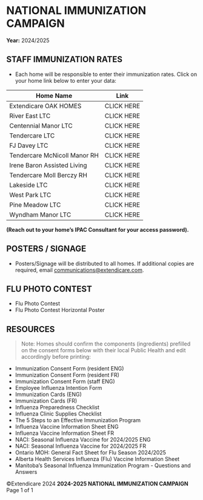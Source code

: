 # NATIONAL IMMUNIZATION CAMPAIGN
**Year:** 2024/2025

## STAFF IMMUNIZATION RATES
- Each home will be responsible to enter their immunization rates.
Click on your home link below to enter your data:

| Home Name                                      | Link        |
|------------------------------------------------|-------------|
| Extendicare OAK HOMES                          | CLICK HERE |
| River East LTC                                 | CLICK HERE |
| Centennial Manor LTC                           | CLICK HERE |
| Tendercare LTC                                 | CLICK HERE |
| FJ Davey LTC                                  | CLICK HERE |
| Tendercare McNicoll Manor RH                   | CLICK HERE |
| Irene Baron Assisted Living                    | CLICK HERE |
| Tendercare Moll Berczy RH                      | CLICK HERE |
| Lakeside LTC                                   | CLICK HERE |
| West Park LTC                                  | CLICK HERE |
| Pine Meadow LTC                                | CLICK HERE |
| Wyndham Manor LTC                              | CLICK HERE |

**(Reach out to your home’s IPAC Consultant for your access password).**

## POSTERS / SIGNAGE
- Posters/Signage will be distributed to all homes. If additional copies are required, email communications@extendicare.com.

## FLU PHOTO CONTEST
- Flu Photo Contest
- Flu Photo Contest Horizontal Poster

## RESOURCES
> Note: Homes should confirm the components (ingredients) prefilled on the consent forms below with their local Public Health and edit accordingly before printing:

- Immunization Consent Form (resident ENG)
- Immunization Consent Form (resident FR)
- Immunization Consent Form (staff ENG)
- Employee Influenza Intention Form
- Immunization Cards (ENG)
- Immunization Cards (FR)
- Influenza Preparedness Checklist
- Influenza Clinic Supplies Checklist
- The 5 Steps to an Effective Immunization Program
- Influenza Vaccine Information Sheet ENG
- Influenza Vaccine Information Sheet FR
- NACI: Seasonal Influenza Vaccine for 2024/2025 ENG
- NACI: Seasonal Influenza Vaccine for 2024/2025 FR
- Ontario MOH: General Fact Sheet for Flu Season 2024/2025
- Alberta Health Services Influenza (Flu) Vaccine Information Sheet
- Manitoba’s Seasonal Influenza Immunization Program - Questions and Answers

©Extendicare 2024
**2024-2025 NATIONAL IMMUNIZATION CAMPAIGN**
Page 1 of 1